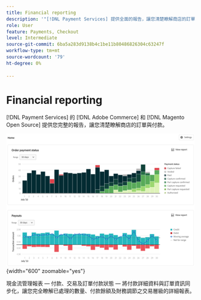 ```yaml
---
title: Financial reporting
description: '"[!DNL Payment Services] 提供全面的報告，讓您清楚瞭解商店的訂單與付款。」'
role: User
feature: Payments, Checkout
level: Intermediate
source-git-commit: 6ba5a283d9138b4c1be11b80486826304c63247f
workflow-type: tm+mt
source-wordcount: '79'
ht-degree: 0%

---
```


# Financial reporting

[!DNL Payment Services] 的 [!DNL Adobe Commerce] 和 [!DNL Magento Open Source] 提供您完整的報告，讓您清楚瞭解商店的訂單與付款。

![財務報表檢視](assets/reports-view.png){width="600" zoomable="yes"}

現金流管理報表 — 付款、交易及訂單付款狀態 — 將付款詳細資料與訂單資訊同步化，讓您完全瞭解已處理的數量、付款餘額及財務調節之交易層級的詳細報表。
